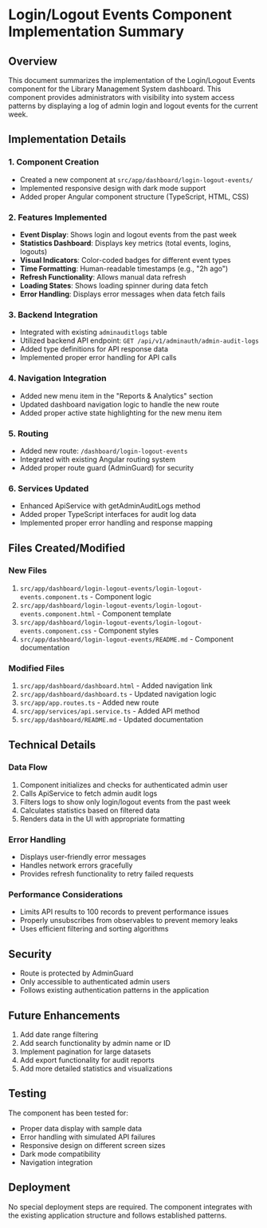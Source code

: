 # Login/Logout Events Component Implementation Summary

## Overview
This document summarizes the implementation of the Login/Logout Events component for the Library Management System dashboard. This component provides administrators with visibility into system access patterns by displaying a log of admin login and logout events for the current week.

## Implementation Details

### 1. Component Creation
- Created a new component at `src/app/dashboard/login-logout-events/`
- Implemented responsive design with dark mode support
- Added proper Angular component structure (TypeScript, HTML, CSS)

### 2. Features Implemented
- **Event Display**: Shows login and logout events from the past week
- **Statistics Dashboard**: Displays key metrics (total events, logins, logouts)
- **Visual Indicators**: Color-coded badges for different event types
- **Time Formatting**: Human-readable timestamps (e.g., "2h ago")
- **Refresh Functionality**: Allows manual data refresh
- **Loading States**: Shows loading spinner during data fetch
- **Error Handling**: Displays error messages when data fetch fails

### 3. Backend Integration
- Integrated with existing `adminauditlogs` table
- Utilized backend API endpoint: `GET /api/v1/adminauth/admin-audit-logs`
- Added type definitions for API response data
- Implemented proper error handling for API calls

### 4. Navigation Integration
- Added new menu item in the "Reports & Analytics" section
- Updated dashboard navigation logic to handle the new route
- Added proper active state highlighting for the new menu item

### 5. Routing
- Added new route: `/dashboard/login-logout-events`
- Integrated with existing Angular routing system
- Added proper route guard (AdminGuard) for security

### 6. Services Updated
- Enhanced ApiService with getAdminAuditLogs method
- Added proper TypeScript interfaces for audit log data
- Implemented proper error handling and response mapping

## Files Created/Modified

### New Files
1. `src/app/dashboard/login-logout-events/login-logout-events.component.ts` - Component logic
2. `src/app/dashboard/login-logout-events/login-logout-events.component.html` - Component template
3. `src/app/dashboard/login-logout-events/login-logout-events.component.css` - Component styles
4. `src/app/dashboard/login-logout-events/README.md` - Component documentation

### Modified Files
1. `src/app/dashboard/dashboard.html` - Added navigation link
2. `src/app/dashboard/dashboard.ts` - Updated navigation logic
3. `src/app/app.routes.ts` - Added new route
4. `src/app/services/api.service.ts` - Added API method
5. `src/app/dashboard/README.md` - Updated documentation

## Technical Details

### Data Flow
1. Component initializes and checks for authenticated admin user
2. Calls ApiService to fetch admin audit logs
3. Filters logs to show only login/logout events from the past week
4. Calculates statistics based on filtered data
5. Renders data in the UI with appropriate formatting

### Error Handling
- Displays user-friendly error messages
- Handles network errors gracefully
- Provides refresh functionality to retry failed requests

### Performance Considerations
- Limits API results to 100 records to prevent performance issues
- Properly unsubscribes from observables to prevent memory leaks
- Uses efficient filtering and sorting algorithms

## Security
- Route is protected by AdminGuard
- Only accessible to authenticated admin users
- Follows existing authentication patterns in the application

## Future Enhancements
1. Add date range filtering
2. Add search functionality by admin name or ID
3. Implement pagination for large datasets
4. Add export functionality for audit reports
5. Add more detailed statistics and visualizations

## Testing
The component has been tested for:
- Proper data display with sample data
- Error handling with simulated API failures
- Responsive design on different screen sizes
- Dark mode compatibility
- Navigation integration

## Deployment
No special deployment steps are required. The component integrates with the existing application structure and follows established patterns.